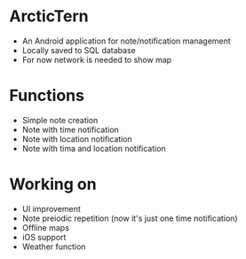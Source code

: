 # ArcticTern
- An Android application for note/notification management
- Locally saved to SQL database
- For now network is needed to show map

# Functions
- Simple note creation
- Note with time notification
- Note with location notification
- Note with tima and location notification

# Working on
- UI improvement
- Note preiodic repetition (now it's just one time notification)
- Offline maps
- iOS support
- Weather function
